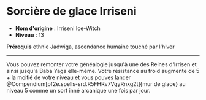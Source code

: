 # Sorcière de glace Irriseni

 * **Nom d'origine** : Irriseni Ice-Witch
 * **Niveau** : 13


<p><span id="ctl00_MainContent_DetailedOutput"><strong>Prérequis</strong> ethnie Jadwiga, ascendance humaine touché par l'hiver<br></span></p>
<hr>
<p>Vous pouvez remonter votre généalogie jusqu'à une des Reines d'Irrisen et ainsi jusqu'à Baba Yaga elle-même. Votre résistance au froid augmente de 5 + la moitié de votre niveau et vous pouves lancer @Compendium[pf2e.spells-srd.R5FHRv7VqyRnxg2t]{mur de glace} au niveau 5 comme un sort inné arcanique une fois par jour.&nbsp;</p>